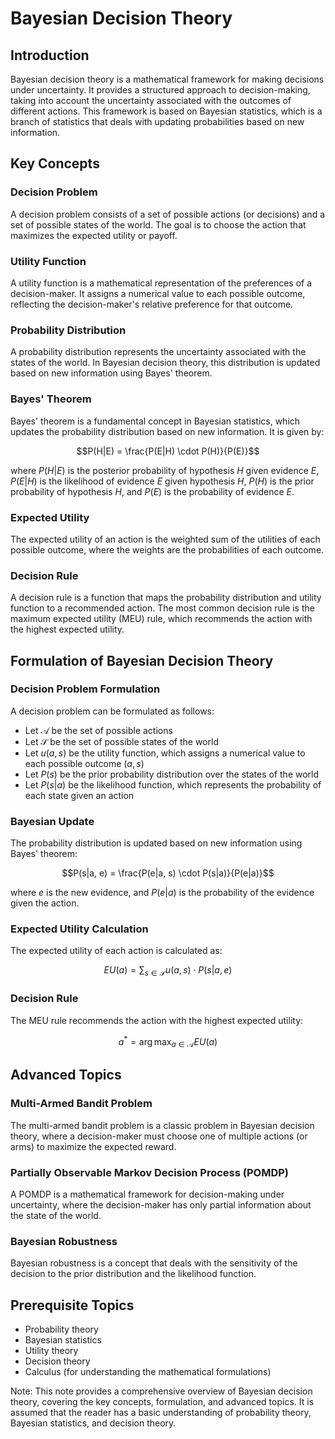 **Bayesian Decision Theory**
==========================

**Introduction**
---------------

Bayesian decision theory is a mathematical framework for making decisions under uncertainty. It provides a structured approach to decision-making, taking into account the uncertainty associated with the outcomes of different actions. This framework is based on Bayesian statistics, which is a branch of statistics that deals with updating probabilities based on new information.

**Key Concepts**
----------------

### Decision Problem

A decision problem consists of a set of possible actions (or decisions) and a set of possible states of the world. The goal is to choose the action that maximizes the expected utility or payoff.

### Utility Function

A utility function is a mathematical representation of the preferences of a decision-maker. It assigns a numerical value to each possible outcome, reflecting the decision-maker's relative preference for that outcome.

### Probability Distribution

A probability distribution represents the uncertainty associated with the states of the world. In Bayesian decision theory, this distribution is updated based on new information using Bayes' theorem.

### Bayes' Theorem

Bayes' theorem is a fundamental concept in Bayesian statistics, which updates the probability distribution based on new information. It is given by:

$$P(H|E) = \frac{P(E|H) \cdot P(H)}{P(E)}$$

where $P(H|E)$ is the posterior probability of hypothesis $H$ given evidence $E$, $P(E|H)$ is the likelihood of evidence $E$ given hypothesis $H$, $P(H)$ is the prior probability of hypothesis $H$, and $P(E)$ is the probability of evidence $E$.

### Expected Utility

The expected utility of an action is the weighted sum of the utilities of each possible outcome, where the weights are the probabilities of each outcome.

### Decision Rule

A decision rule is a function that maps the probability distribution and utility function to a recommended action. The most common decision rule is the maximum expected utility (MEU) rule, which recommends the action with the highest expected utility.

**Formulation of Bayesian Decision Theory**
------------------------------------------

### Decision Problem Formulation

A decision problem can be formulated as follows:

* Let $\mathcal{A}$ be the set of possible actions
* Let $\mathcal{S}$ be the set of possible states of the world
* Let $u(a, s)$ be the utility function, which assigns a numerical value to each possible outcome $(a, s)$
* Let $P(s)$ be the prior probability distribution over the states of the world
* Let $P(s|a)$ be the likelihood function, which represents the probability of each state given an action

### Bayesian Update

The probability distribution is updated based on new information using Bayes' theorem:

$$P(s|a, e) = \frac{P(e|a, s) \cdot P(s|a)}{P(e|a)}$$

where $e$ is the new evidence, and $P(e|a)$ is the probability of the evidence given the action.

### Expected Utility Calculation

The expected utility of each action is calculated as:

$$EU(a) = \sum_{s \in \mathcal{S}} u(a, s) \cdot P(s|a, e)$$

### Decision Rule

The MEU rule recommends the action with the highest expected utility:

$$a^* = \arg\max_{a \in \mathcal{A}} EU(a)$$

**Advanced Topics**
-------------------

### Multi-Armed Bandit Problem

The multi-armed bandit problem is a classic problem in Bayesian decision theory, where a decision-maker must choose one of multiple actions (or arms) to maximize the expected reward.

### Partially Observable Markov Decision Process (POMDP)

A POMDP is a mathematical framework for decision-making under uncertainty, where the decision-maker has only partial information about the state of the world.

### Bayesian Robustness

Bayesian robustness is a concept that deals with the sensitivity of the decision to the prior distribution and the likelihood function.

**Prerequisite Topics**
-----------------------

* Probability theory
* Bayesian statistics
* Utility theory
* Decision theory
* Calculus (for understanding the mathematical formulations)

Note: This note provides a comprehensive overview of Bayesian decision theory, covering the key concepts, formulation, and advanced topics. It is assumed that the reader has a basic understanding of probability theory, Bayesian statistics, and decision theory.